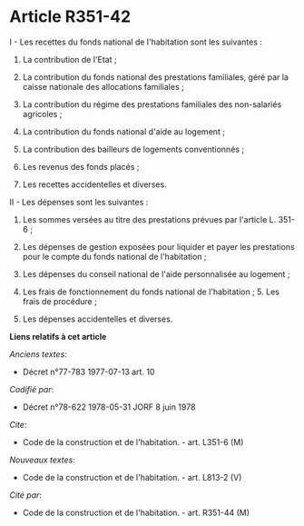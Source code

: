 # Article R351-42

I - Les recettes du fonds national de l'habitation sont les suivantes :

1. La contribution de l'Etat ;

2. La contribution du fonds national des prestations familiales, géré par la caisse nationale des allocations familiales ;

3. La contribution du régime des prestations familiales des non-salariés agricoles ;

4. La contribution du fonds national d'aide au logement ;

5. La contribution des bailleurs de logements conventionnés ;

6. Les revenus des fonds placés ;

7. Les recettes accidentelles et diverses.

II - Les dépenses sont les suivantes :

1. Les sommes versées au titre des prestations prévues par l'article L. 351-6 ;

2. Les dépenses de gestion exposées pour liquider et payer les prestations pour le compte du fonds national de l'habitation ;

3. Les dépenses du conseil national de l'aide personnalisée au logement ;

4. Les frais de fonctionnement du fonds national de l'habitation ;    5. Les frais de procédure ;

6. Les dépenses accidentelles et diverses.

**Liens relatifs à cet article**

_Anciens textes_:

  - Décret n°77-783 1977-07-13 art. 10

_Codifié par_:

  - Décret n°78-622 1978-05-31 JORF 8 juin 1978

_Cite_:

  - Code de la construction et de l'habitation. - art. L351-6 (M)

_Nouveaux textes_:

  - Code de la construction et de l'habitation. - art. L813-2 (V)

_Cité par_:

  - Code de la construction et de l'habitation. - art. R351-44 (M)
